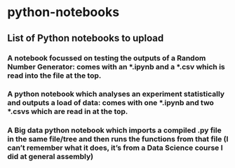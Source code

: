 # python-notebooks

## List of Python notebooks to upload

### A notebook focussed on testing the outputs of a Random Number Generator: comes with an *.ipynb and a *.csv which is read into the file at the top. 

### A python notebook which analyses an experiment statistically and outputs a load of data: comes with one *.ipynb and two *.csvs which are read in at the top.

### A Big data python notebook which imports a compiled .py file in the same file/tree and then runs the functions from that file (I can’t remember what it does, it’s from a Data Science course I did at general assembly)